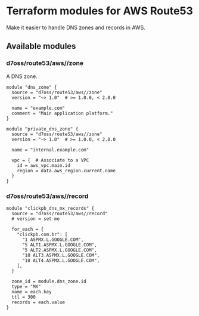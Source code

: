 # Terraform modules for AWS Route53

Make it easier to handle DNS zones and records in AWS.


## Available modules

### d7oss/route53/aws//zone

A DNS zone.

```hcl
module "dns_zone" {
  source = "d7oss/route53/aws//zone"
  version = "~> 1.0"  # >= 1.0.0, < 2.0.0

  name = "example.com"
  comment = "Main application platform."
}

module "private_dns_zone" {
  source = "d7oss/route53/aws//zone"
  version = "~> 1.0"  # >= 1.0.0, < 2.0.0

  name = "internal.example.com"

  vpc = {  # Associate to a VPC
    id = aws_vpc.main.id
    region = data.aws_region.current.name
  }
}
```


### d7oss/route53/aws//record

```hcl
module "clickpb_dns_mx_records" {
  source = "d7oss/route53/aws//record"
  # version = set me

  for_each = {
    "clickpb.com.br": [
      "1 ASPMX.L.GOOGLE.COM",
      "5 ALT1.ASPMX.L.GOOGLE.COM",
      "5 ALT2.ASPMX.L.GOOGLE.COM",
      "10 ALT3.ASPMX.L.GOOGLE.COM",
      "10 ALT4.ASPMX.L.GOOGLE.COM",
    ],
  }

  zone_id = module.dns_zone.id
  type = "MX"
  name = each.key
  ttl = 300
  records = each.value
}
```

